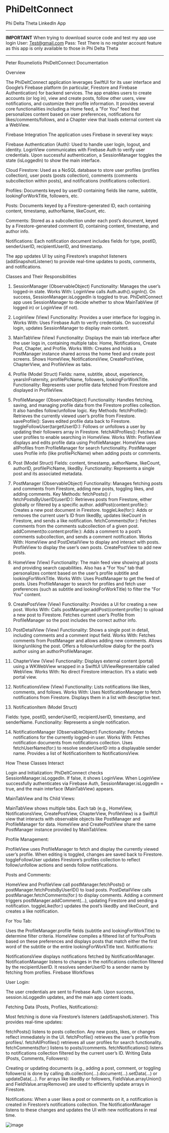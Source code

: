 # PhiDeltConnect
Phi Delta Theta LinkedIn App

************************************************************************************************
**IMPORTANT**
When trying to download source code and test my app use login 
User: Test@gmail.com 
Pass: Test
There is no register account feature as this app is only available to those in Phi Delta Theta
************************************************************************************************

Peter Roumeliotis
PhiDeltConnect Documentation

Overview

The PhiDeltConnect application leverages SwiftUI for its user interface and Google’s Firebase platform (in particular, Firestore and Firebase Authentication) for backend services. The app enables users to create accounts (or log in), view and create posts, follow other users, view notifications, and customize their profile information. It provides several core functionalities including a Home feed, a "For You" feed that personalizes content based on user preferences, notifications for likes/comments/follows, and a Chapter view that loads external content via a WebView.

Firebase Integration
The application uses Firebase in several key ways:

Firebase Authentication (Auth):
Used to handle user login, logout, and identity. LoginView communicates with Firebase Auth to verify user credentials. Upon successful authentication, a SessionManager toggles the state (isLoggedIn) to show the main interface.

Cloud Firestore:
Used as a NoSQL database to store user profiles (profiles collection), user posts (posts collection), comments (comments subcollection within posts), and notifications (notifications collection).

Profiles: 
Documents keyed by userID containing fields like name, subtitle, lookingForWorkTitle, followers, etc.

Posts: 
Documents keyed by a Firestore-generated ID, each containing content, timestamp, authorName, likeCount, etc.

Comments: Stored as a subcollection under each post’s document, keyed by a Firestore-generated comment ID, containing content, timestamp, and author info.

Notifications: Each notification document includes fields for type, postID, senderUserID, recipientUserID, and timestamp.

The app updates UI by using Firestore’s snapshot listeners (addSnapshotListener) to provide real-time updates to posts, comments, and notifications.

Classes and Their Responsibilities

1. SessionManager (ObservableObject)
Functionality: Manages the user’s logged-in state.
Works With:
LoginView calls Auth.auth().signIn(). On success, SessionManager.isLoggedIn is toggled to true.
PhiDeltConnect app uses SessionManager to decide whether to show MainTabView (if logged in) or LoginView (if not).

2. LoginView (View)
Functionality: Provides a user interface for logging in.
Works With:
Uses Firebase Auth to verify credentials.
On successful login, updates SessionManager to display main content.

3. MainTabView (View)
Functionality: Displays the main tab interface after the user logs in, containing multiple tabs: Home, Notifications, Create Post, Chapter, and Profile.
Works With:
Creates and holds a PostManager instance shared across the home feed and create post screens.
Shows HomeView, NotificationsView, CreatePostView, ChapterView, and ProfileView as tabs.

4. Profile (Model Struct)
Fields: name, subtitle, about, experience, yearsInFraternity, profilePicName, followers, lookingForWorkTitle.
Functionality: Represents user profile data fetched from Firestore and displayed in ProfileView.

5. ProfileManager (ObservableObject)
Functionality: Handles fetching, saving, and managing profile data from the Firestore profiles collection. It also handles follow/unfollow logic.
Key Methods:
fetchProfile(): Retrieves the currently viewed user’s profile from Firestore.
saveProfile(): Saves edited profile data back to Firestore.
toggleFollowUser(targetUserID:): Follows or unfollows a user by updating their followers array in Firestore.
fetchAllProfiles(): Fetches all user profiles to enable searching in HomeView.
Works With:
ProfileView displays and edits profile data using ProfileManager.
HomeView uses allProfiles from ProfileManager for search functionality.
PostManager uses Profile info (like profilePicName) when adding posts or comments.

6. Post (Model Struct)
Fields: content, timestamp, authorName, likeCount, authorID, profilePicName, likedBy.
Functionality: Represents a single post and its associated metadata.

7. PostManager (ObservableObject)
Functionality: Manages fetching posts and comments from Firestore, adding new posts, toggling likes, and adding comments.
Key Methods:
fetchPosts() / fetchPostsByUserID(userID:): Retrieves posts from Firestore, either globally or filtered by a specific author.
addPost(content:profile:): Creates a new post document in Firestore.
toggleLike(for:): Adds or removes the current user’s ID from likedBy, updates likeCount in Firestore, and sends a like notification.
fetchComments(for:): Fetches comments from the comments subcollection of a given post.
addComment(to:content:profile:): Adds a comment to a post’s comments subcollection, and sends a comment notification.
Works With:
HomeView and PostDetailView to display and interact with posts.
ProfileView to display the user’s own posts.
CreatePostView to add new posts.

8. HomeView (View)
Functionality: The main feed view showing all posts and providing search capabilities. Also has a "For You" tab that personalizes content based on the user’s profile subtitle and lookingForWorkTitle.
Works With:
Uses PostManager to get the feed of posts.
Uses ProfileManager to search for profiles and fetch user preferences (such as subtitle and lookingForWorkTitle) to filter the "For You" content.

9. CreatePostView (View)
Functionality: Provides a UI for creating a new post.
Works With:
Calls postManager.addPost(content:profile:) to upload a new post to Firestore.
Fetches current user’s Profile from ProfileManager so the post includes the correct author info.

10. PostDetailView (View)
Functionality: Shows a single post in detail, including comments and a comment input field.
Works With:
Fetches comments from PostManager and allows adding new comments.
Allows liking/unliking the post.
Offers a follow/unfollow dialog for the post’s author using an authorProfileManager.

11. ChapterView (View)
Functionality: Displays external content (portal) using a WKWebView wrapped in a SwiftUI UIViewRepresentable called WebView.
Works With:
No direct Firestore interaction. It’s a static web portal view.

12. NotificationsView (View)
Functionality: Lists notifications like likes, comments, and follows.
Works With:
Uses NotificationManager to fetch notifications from Firestore.
Displays them in a list with descriptive text.

13. NotificationItem (Model Struct)

Fields: type, postID, senderUserID, recipientUserID, timestamp, and senderName.
Functionality: Represents a single notification.

14. NotificationManager (ObservableObject)
Functionality: Fetches notifications for the currently logged-in user.
Works With:
Fetches notification documents from notifications collection.
Uses fetchUserName(for:) to resolve senderUserID into a displayable sender name.
Provides a list of NotificationItem to NotificationsView.

How These Classes Interact

Login and Initialization:
PhiDeltConnect checks SessionManager.isLoggedIn. If false, it shows LoginView. When LoginView successfully authenticates via Firebase Auth, SessionManager.isLoggedIn = true, and the main interface (MainTabView) appears.

MainTabView and Its Child Views:

MainTabView shows multiple tabs. Each tab (e.g., HomeView, NotificationsView, CreatePostView, ChapterView, ProfileView) is a SwiftUI view that interacts with observable objects like PostManager and ProfileManager for data.
HomeView and CreatePostView share the same PostManager instance provided by MainTabView.

Profile Management:

ProfileView uses ProfileManager to fetch and display the currently viewed user’s profile. When editing is toggled, changes are saved back to Firestore.
toggleFollowUser updates Firestore’s profiles collection to reflect follow/unfollow actions and sends follow notifications.

Posts and Comments:

HomeView and ProfileView call postManager.fetchPosts() or postManager.fetchPostsByUserID() to load posts.
PostDetailView calls postManager.fetchComments(for:) to display comments. Adding a comment triggers postManager.addComment(...), updating Firestore and sending a notification.
toggleLike(for:) updates the post’s likedBy and likeCount, and creates a like notification.

For You Tab:

Uses the ProfileManager.profile fields (subtitle and lookingForWorkTitle) to determine filter criteria.
HomeView compiles a filtered list of forYouPosts based on these preferences and displays posts that match either the first word of the subtitle or the entire lookingForWorkTitle text.
Notifications:

NotificationsView displays notifications fetched by NotificationManager.
NotificationManager listens to changes in the notifications collection filtered by the recipientUserID. It resolves senderUserID to a sender name by fetching from profiles.
Firebase Workflows

User Login:

The user credentials are sent to Firebase Auth. Upon success, session.isLoggedIn updates, and the main app content loads.

Fetching Data (Posts, Profiles, Notifications):

Most fetching is done via Firestore’s listeners (addSnapshotListener). This provides real-time updates:

fetchPosts() listens to posts collection. Any new posts, likes, or changes reflect immediately in the UI.
fetchProfile() retrieves the user’s profile from profiles/<userID>.
fetchAllProfiles() retrieves all user profiles for search functionality.
fetchComments(for:) listens to posts/<postID>/comments.
fetchNotifications() listens to notifications collection filtered by the current user’s ID.
Writing Data (Posts, Comments, Followers):

Creating or updating documents (e.g., adding a post, comment, or toggling followers) is done by calling db.collection(...).document(...).setData(...) or updateData(...).
For arrays like likedBy or followers, FieldValue.arrayUnion() and FieldValue.arrayRemove() are used to efficiently update arrays in Firestore.

Notifications: When a user likes a post or comments on it, a notification is created in Firestore’s notifications collection. The NotificationManager listens to these changes and updates the UI with new notifications in real time.

![image](https://github.com/user-attachments/assets/067e8750-0689-4d36-88a7-be6acb46cb3e)
